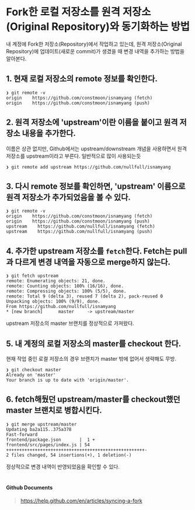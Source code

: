 # Fork한 로컬 저장소를 원격 저장소(Original Repository)와 동기화하는 방법
내 계정에 Fork한 저장소(Repository)에서 작업하고 있는데, 원격 저장소(Original Repository)에 업데이트(새로운 commit)가 생겼을 때 변경 내역을 추가하는 방법을 알아본다.

## 1. 현재 로컬 저장소의 remote 정보를 확인한다.
```
❯ git remote -v
origin    https://github.com/constmoon/isnamyang (fetch)
origin    https://github.com/constmoon/isnamyang (push)
```

## 2. 원격 저장소에 'upstream'이란 이름을 붙이고 원격 저장소 내용을 추가한다. 
이름은 상관 없지만, Github에서는 upstream/downstream 개념을 사용하면서 원격 저장소를 upstream이라고 부른다. 일반적으로 많이 사용되는듯
```
❯ git remote add upstream https://github.com/nullfull/isnamyang
```

## 3. 다시 remote 정보를 확인하면, 'upstream' 이름으로 원격 저장소가 추가되었음을 볼 수 있다.
```
❯ git remote -v
origin    https://github.com/constmoon/isnamyang (fetch)
origin    https://github.com/constmoon/isnamyang (push)
upstream    https://github.com/nullfull/isnamyang (fetch)
upstream    https://github.com/nullfull/isnamyang (push)
```

## 4. 추가한 upstream 저장소를 `fetch`한다. Fetch는 pull과 다르게 변경 내역을 자동으로 merge하지 않는다.
```
❯ git fetch upstream
remote: Enumerating objects: 21, done.
remote: Counting objects: 100% (16/16), done.
remote: Compressing objects: 100% (5/5), done.
remote: Total 9 (delta 3), reused 7 (delta 2), pack-reused 0
Unpacking objects: 100% (9/9), done.
From https://github.com/nullfull/isnamyang
* [new branch]      master     -> upstream/master
```
upstream 저장소의 master 브랜치를 정상적으로 가져왔다.

## 5. 내 계정의 로컬 저장소의 master를 checkout 한다. 
현재 작업 중인 로컬 저장소의 경우 브랜치가 master 밖에 없어서 생략해도 무방.
```
❯ git checkout master
Already on 'master'
Your branch is up to date with 'origin/master'.
```

## 6. fetch해뒀던 upstream/master를 checkout했던 master 브랜치로 병합시킨다.
```
❯ git merge upstream/master
Updating ba2a115..375a378
Fast-forward
frontend/package.json       |  1 +
frontend/src/pages/index.js | 54 +++++++++++++++++++++++++++++++++++++++++++++++++++++-
2 files changed, 54 insertions(+), 1 deletion(-)
```
정상적으로 변경 내역이 반영되었음을 확인할 수 있다.  

#

#### Github Documents
> https://help.github.com/en/articles/syncing-a-fork
